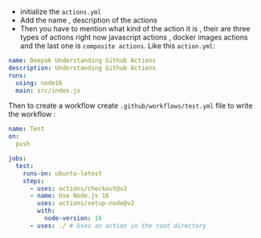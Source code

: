 - initialize the `actions.yml`
- Add the name , description of the actions
- Then you have to mention what kind of the action it is , their are three types of actions right now javascript actions , docker images actions and the last one is `composite actions`.
Like this `action.yml`: 
```yml
name: Deepak Understanding Github Actions
description: Understanding Github Actions
runs:
  using: node16
  main: src/index.js
```

Then to create a workflow create `.github/workflows/test.yml` file to write the workflow :
```yml 
name: Test
on:
  push

jobs:
  test:
    runs-on: ubuntu-latest
    steps:
      - uses: actions/checkout@v2
      - name: Use Node.js 16
        uses: actions/setup-node@v2
        with:
          node-version: 16
      - uses: ./ # Uses an action in the root directory
```